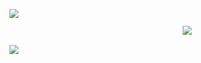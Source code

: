 ![](https://files.catbox.moe/9a8tah.png)

ㅤㅤㅤㅤㅤㅤㅤㅤㅤㅤㅤㅤㅤㅤㅤㅤㅤㅤㅤㅤㅤㅤㅤㅤ![](https://fontmeme.com/temporary/e3c269a1bfef10358d9fe1aeb1d805ee.png)

![](https://files.catbox.moe/gcy1e2.png)
